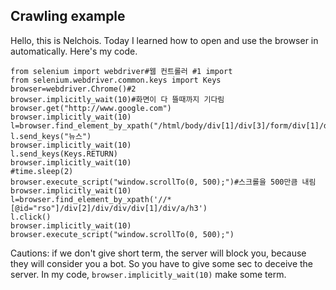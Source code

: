 ## Crawling example
Hello, this is Nelchois.
Today I learned how to open and use the browser in automatically.
Here's my code.
```
from selenium import webdriver#웹 컨트롤러 #1 import
from selenium.webdriver.common.keys import Keys
browser=webdriver.Chrome()#2
browser.implicitly_wait(10)#화면이 다 뜰때까지 기다림
browser.get("http://www.google.com")
browser.implicitly_wait(10)
l=browser.find_element_by_xpath("/html/body/div[1]/div[3]/form/div[1]/div[1]/div[1]/div/div[2]/input")
l.send_keys("뉴스")
browser.implicitly_wait(10)
l.send_keys(Keys.RETURN)
browser.implicitly_wait(10)
#time.sleep(2)
browser.execute_script("window.scrollTo(0, 500);")#스크롤을 500만큼 내림
browser.implicitly_wait(10)
l=browser.find_element_by_xpath('//*[@id="rso"]/div[2]/div/div/div[1]/div/a/h3')
l.click()
browser.implicitly_wait(10)
browser.execute_script("window.scrollTo(0, 500);")
```
Cautions: if we don't give short term, the server will block you, because they will consider you a bot. So you have to give some sec to deceive the server. In my code, ```browser.implicitly_wait(10)``` make some term.